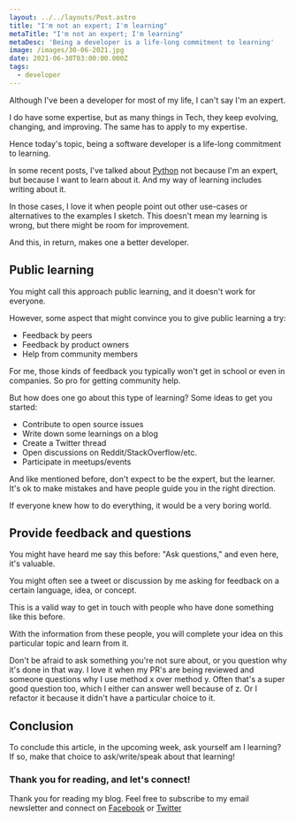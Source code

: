 ```yaml
---
layout: ../../layouts/Post.astro
title: "I'm not an expert; I'm learning"
metaTitle: "I'm not an expert; I'm learning"
metaDesc: 'Being a developer is a life-long commitment to learning'
image: /images/30-06-2021.jpg
date: 2021-06-30T03:00:00.000Z
tags:
  - developer
---
```


Although I've been a developer for most of my life, I can't say I'm an expert.

I do have some expertise, but as many things in Tech, they keep evolving, changing, and improving.
The same has to apply to my expertise.

Hence today's topic, being a software developer is a life-long commitment to learning.

In some recent posts, I've talked about [Python](https://daily-dev-tips.com/tags/python/) not because I'm an expert, but because I want to learn about it.
And my way of learning includes writing about it.

In those cases, I love it when people point out other use-cases or alternatives to the examples I sketch.
This doesn't mean my learning is wrong, but there might be room for improvement.

And this, in return, makes one a better developer.

## Public learning

You might call this approach public learning, and it doesn't work for everyone.

However, some aspect that might convince you to give public learning a try:

- Feedback by peers
- Feedback by product owners
- Help from community members

For me, those kinds of feedback you typically won't get in school or even in companies.
So pro for getting community help.

But how does one go about this type of learning?
Some ideas to get you started:

- Contribute to open source issues
- Write down some learnings on a blog
- Create a Twitter thread
- Open discussions on Reddit/StackOverflow/etc.
- Participate in meetups/events

And like mentioned before, don't expect to be the expert, but the learner. It's ok to make mistakes and have people guide you in the right direction.

If everyone knew how to do everything, it would be a very boring world.

## Provide feedback and questions

You might have heard me say this before: "Ask questions," and even here, it's valuable.

You might often see a tweet or discussion by me asking for feedback on a certain language, idea, or concept.

This is a valid way to get in touch with people who have done something like this before.

With the information from these people, you will complete your idea on this particular topic and learn from it.

Don't be afraid to ask something you're not sure about, or you question why it's done in that way.
I love it when my PR's are being reviewed and someone questions why I use method x over method y.
Often that's a super good question too, which I either can answer well because of z. Or I refactor it because it didn't have a particular choice to it.

## Conclusion

To conclude this article, in the upcoming week, ask yourself am I learning? If so, make that choice to ask/write/speak about that learning!

### Thank you for reading, and let's connect!

Thank you for reading my blog. Feel free to subscribe to my email newsletter and connect on [Facebook](https://www.facebook.com/DailyDevTipsBlog) or [Twitter](https://twitter.com/DailyDevTips1)
